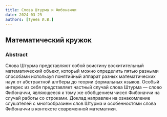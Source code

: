 ```yaml
---
title: Слова Штурма и Фибоначчи
date: 2024-03-25
authors: [Тунёв И.В.]
---
```


## Математический кружок

### Abstract

Слова Штурма представляют собой воистину восхитительный математический объект, который можно определить пятью разными способами используя понятийный аппарат разных математических наук от абстрактной алгберы до теории формальных языков. Особый интерес из себя представляет частный случай слова Штурма — слово Фибоначчи, являющееся к тому же обобщением чисел Фибоначчи на случай работы со строками. Доклад направлен на ознакомление слушателей с многообразием слов Штурма и особенностями слова Фибоначчи в контексте современной математики.




